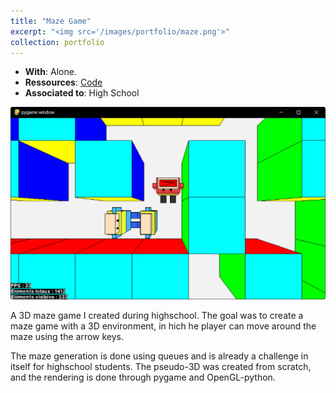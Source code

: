 ```yaml
---
title: "Maze Game"
excerpt: "<img src='/images/portfolio/maze.png'>"
collection: portfolio
---
```


* __With__: Alone.
* __Ressources__: [Code](https://github.com/mathisw59/SpaceOrbit)
* __Associated to__: High School


![img](/images/portfolio/maze.png)

A 3D maze game I created during highschool. The goal was to create a maze game with a 3D environment, in hich he player can move around the maze using the arrow keys.

The maze generation is done using queues and is already a challenge in itself for highschool students. The pseudo-3D was created from scratch, and the rendering is done through pygame and OpenGL-python.
